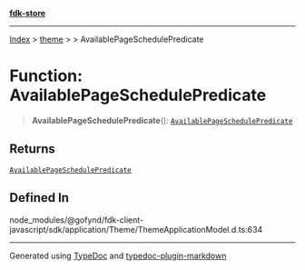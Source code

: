[**fdk-store**](../../../README.md)
***

[Index](../../../API.md) > [theme](../../README.md) > [<internal>](../README.md) > AvailablePageSchedulePredicate

# Function: AvailablePageSchedulePredicate

> **AvailablePageSchedulePredicate**(): [`AvailablePageSchedulePredicate`](../type-aliases/type-alias.AvailablePageSchedulePredicate.md)

## Returns

[`AvailablePageSchedulePredicate`](../type-aliases/type-alias.AvailablePageSchedulePredicate.md)

## Defined In

node\_modules/@gofynd/fdk-client-javascript/sdk/application/Theme/ThemeApplicationModel.d.ts:634

***
Generated using [TypeDoc](https://typedoc.org/) and [typedoc-plugin-markdown](https://www.npmjs.com/package/typedoc-plugin-markdown)
